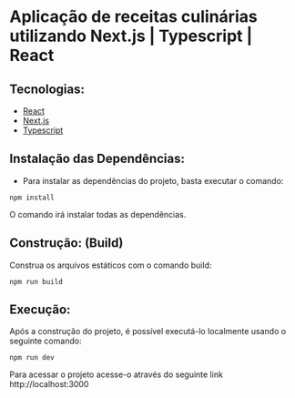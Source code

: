 # Aplicação de receitas culinárias utilizando Next.js | Typescript | React 

## Tecnologias:

- [React](https://reactjs.org)
- [Next.js](https://nextjs.org)
- [Typescript](https://https://www.typescriptlang.org)
 
## Instalação das Dependências:
- Para instalar as dependências do projeto, basta executar o comando:

```
npm install
```
O comando irá instalar todas as dependências.

## Construção: (Build)
Construa os arquivos estáticos com o comando build:
```
npm run build
```

## Execução:
Após a construção do projeto, é possível executá-lo localmente usando o seguinte comando:

```
npm run dev
```

Para acessar o projeto acesse-o através do seguinte link http://localhost:3000
